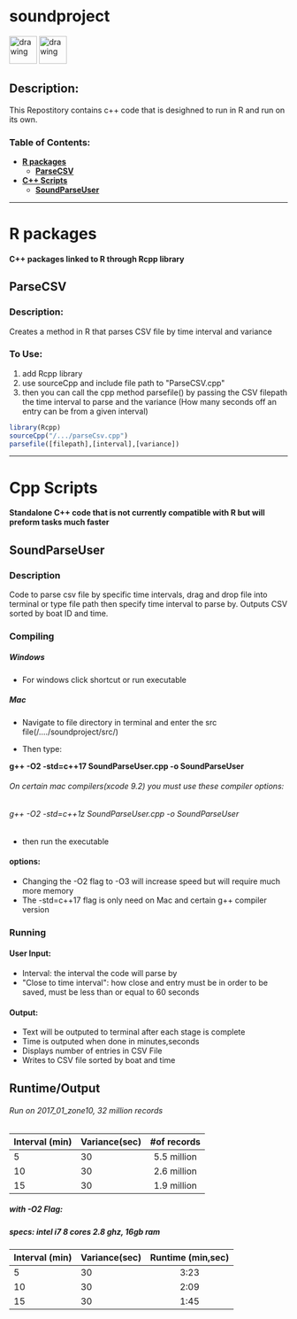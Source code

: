 # soundproject

<img src="https://upload.wikimedia.org/wikipedia/commons/thumb/1/18/ISO_C%2B%2B_Logo.svg/1200px-ISO_C%2B%2B_Logo.svg.png" alt="drawing" width="50"/> <img src="https://upload.wikimedia.org/wikipedia/commons/thumb/1/1b/R_logo.svg/1280px-R_logo.svg.png" alt="drawing" width="50"/>

## Description:
This Repostitory contains c++ code that is desighned to run in R and run on its own.

### Table of Contents:
* <b>[R packages](#R-packages)</b>
   * <b>[ParseCSV](#ParseCSV)</b>
* <b>[C++ Scripts](#Cpp-Scripts)</b>
   * <b>[SoundParseUser](#SoundParseUser)</b>

---
# R packages
#### C++ packages linked to R through Rcpp library

## ParseCSV
### Description:
Creates a method in R that parses CSV file by time interval and variance

### To Use:
1. add Rcpp library
2. use sourceCpp and include file path to "ParseCSV.cpp"
3. then you can call the cpp method parsefile() by passing the CSV filepath the time interval to parse and 
the variance (How many seconds off an entry can be from a given interval)

``` R
library(Rcpp)
sourceCpp("/.../parseCsv.cpp")
parsefile([filepath],[interval],[variance])
```


---

# Cpp Scripts

#### Standalone C++ code that is not currently compatible with R but will preform tasks much faster
## SoundParseUser
### Description

Code to parse csv file by specific time intervals, drag and drop file into terminal or type file path then specify time interval to parse by. Outputs CSV sorted by boat ID and time.

### Compiling

##### Windows
+ For windows click shortcut or run executable
##### Mac
+ Navigate to file directory in terminal and enter the src file(/..../soundproject/src/)

+ Then type:

<b>g++ -O2 -std=c++17 SoundParseUser.cpp -o SoundParseUser</b>
###### On certain mac compilers(xcode 9.2) you must use these compiler options:
   ###### g++ -O2 -std=c++1z SoundParseUser.cpp -o SoundParseUser

+ then run the executable 

#### options:

+ Changing the -O2 flag to -O3 will increase speed but will require much more memory
+ The -std=c++17 flag is only need on Mac and certain g++ compiler version

### Running

#### User Input:
+ Interval: the interval the code will parse by
+ "Close to time interval": how close and entry must be in order to be saved, must be less than or equal to 60 seconds

#### Output:

+ Text will be outputed to terminal after each stage is complete
+ Time is outputed when done in minutes,seconds
+ Displays number of entries in CSV File
+ Writes to CSV file sorted by boat and time

## Runtime/Output
###### Run on 2017_01_zone10, 32 million records

| Interval (min)|Variance(sec)| #of records   |
| ------------- |-------------|:-------------:| 
| 5             |30           |5.5 million    |
| 10            |30           |2.6 million    | 
| 15            |30           |1.9 million    |

##### with -O2 Flag:
##### specs: intel i7 8 cores 2.8 ghz, 16gb ram

| Interval (min)|Variance(sec)|Runtime (min,sec)|
| ------------- |-------------|:-------------:  |  
| 5             |30           |3:23             |
| 10            |30           |2:09             | 
| 15            |30           |1:45             |
